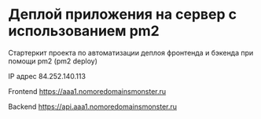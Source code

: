 # Деплой приложения на сервер с использованием pm2

Стартеркит проекта по автоматизации деплоя фронтенда и бэкенда при помощи pm2 (pm2 deploy)

IP адрес 84.252.140.113

Frontend https://aaa1.nomoredomainsmonster.ru

Backend https://api.aaa1.nomoredomainsmonster.ru
